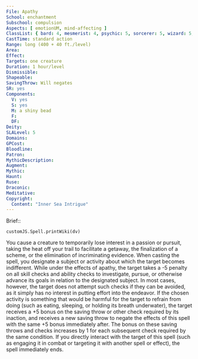 ```yaml
---
File: Apathy
School: enchantment
Subschool: compulsion
Aspects: [ emotionUM, mind-affecting ]
ClassList: { bard: 4, mesmerist: 4, psychic: 5, sorcerer: 5, wizard: 5, witch: 5 }
CastTime: standard action
Range: long (400 + 40 ft./level)
Area: 
Effect: 
Targets: one creature
Duration: 1 hour/level
Dismissible: 
Shapeable: 
SavingThrow: Will negates
SR: yes
Components:
  V: yes
  S: yes
  M: a shiny bead
  F: 
  DF: 
Deity: 
SLALevel: 5
Domains: 
GPCost: 
Bloodline: 
Patron: 
MythicDescription: 
Augment: 
Mythic: 
Haunt: 
Ruse: 
Draconic: 
Meditative: 
Copyright:
  Content: "Inner Sea Intrigue"
---
```

Brief:: 

```dataviewjs
customJS.Spell.printWiki(dv)
```

You cause a creature to temporarily lose interest in a passion or pursuit, taking the heat off your trail to facilitate a getaway, the finalization of a scheme, or the elimination of incriminating evidence. When casting the spell, you designate a subject or activity about which the target becomes indifferent. While under the effects of apathy, the target takes a -5 penalty on all skill checks and ability checks to investigate, pursue, or otherwise advance its goals in relation to the designated subject. In most cases, however, the target does not attempt such checks if they can be avoided, as it simply has no interest in putting effort into the endeavor.  If the chosen activity is something that would be harmful for the target to refrain from doing (such as eating, sleeping, or holding its breath underwater), the target receives a +5 bonus on the saving throw or other check required by its inaction, and receives a new saving throw to negate the effects of this spell with the same +5 bonus immediately after. The bonus on these saving throws and checks increases by 1 for each subsequent check required by the same condition. If you directly interact with the target of this spell (such as engaging it in combat or targeting it with another spell or effect), the spell immediately ends.
